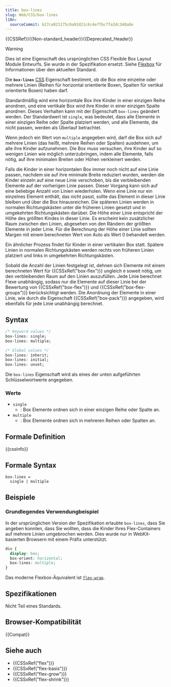 ```yaml
---
title: box-lines
slug: Web/CSS/box-lines
l10n:
  sourceCommit: b17ca921175c0a92d21c6c4effbc7fa3dc348a8e
---
```


{{CSSRef}}{{Non-standard_header}}{{Deprecated_Header}}

> [!WARNING]
> Dies ist eine Eigenschaft des ursprünglichen CSS Flexible Box Layout Module Entwurfs. Sie wurde in der Spezifikation ersetzt. Siehe [Flexbox](/de/docs/Web/CSS/CSS_flexible_box_layout/Basic_concepts_of_flexbox) für Informationen über den aktuellen Standard.

Die **`box-lines`** [CSS](/de/docs/Web/CSS) Eigenschaft bestimmt, ob die Box eine einzelne oder mehrere Linien (Reihen für horizontal orientierte Boxen, Spalten für vertikal orientierte Boxen) haben darf.

Standardmäßig wird eine horizontale Box ihre Kinder in einer einzigen Reihe anordnen, und eine vertikale Box wird ihre Kinder in einer einzigen Spalte anordnen. Dieses Verhalten kann mit der Eigenschaft `box-lines` geändert werden. Der Standardwert ist `single`, was bedeutet, dass alle Elemente in einer einzigen Reihe oder Spalte platziert werden, und alle Elemente, die nicht passen, werden als Überlauf betrachtet.

Wenn jedoch ein Wert von `multiple` angegeben wird, darf die Box sich auf mehrere Linien (das heißt, mehrere Reihen oder Spalten) ausdehnen, um alle ihre Kinder aufzunehmen. Die Box muss versuchen, ihre Kinder auf so wenigen Linien wie möglich unterzubringen, indem alle Elemente, falls nötig, auf ihre minimalen Breiten oder Höhen verkleinert werden.

Falls die Kinder in einer horizontalen Box immer noch nicht auf eine Linie passen, nachdem sie auf ihre minimale Breite reduziert wurden, werden die Kinder einzeln auf eine neue Linie verschoben, bis die verbleibenden Elemente auf der vorherigen Linie passen. Dieser Vorgang kann sich auf eine beliebige Anzahl von Linien wiederholen. Wenn eine Linie nur ein einzelnes Element enthält, das nicht passt, sollte das Element in dieser Linie bleiben und über die Box hinausreichen. Die späteren Linien werden in normalen Richtungskästen unter die früheren Linien gesetzt und in umgekehrten Richtungskästen darüber. Die Höhe einer Linie entspricht der Höhe des größten Kindes in dieser Linie. Es erscheint kein zusätzlicher Raum zwischen den Linien, abgesehen von den Rändern der größten Elemente in jeder Linie. Für die Berechnung der Höhe einer Linie sollten Margen mit einem berechneten Wert von Auto als Wert 0 behandelt werden.

Ein ähnlicher Prozess findet für Kinder in einer vertikalen Box statt. Spätere Linien in normalen Richtungskästen werden rechts von früheren Linien platziert und links in umgekehrten Richtungskästen.

Sobald die Anzahl der Linien festgelegt ist, dehnen sich Elemente mit einem berechneten Wert für {{CSSxRef("box-flex")}} ungleich `0` soweit nötig, um den verbleibenden Raum auf den Linien auszufüllen. Jede Linie berechnet Flexe unabhängig, sodass nur die Elemente auf dieser Linie bei der Bewertung von {{CSSxRef("box-flex")}} und {{CSSxRef("box-flex-groups")}} berücksichtigt werden. Die Anordnung der Elemente in einer Linie, wie durch die Eigenschaft {{CSSxRef("box-pack")}} angegeben, wird ebenfalls für jede Linie unabhängig berechnet.

## Syntax

```css
/* Keyword values */
box-lines: single;
box-lines: multiple;

/* Global values */
box-lines: inherit;
box-lines: initial;
box-lines: unset;
```

Die `box-lines` Eigenschaft wird als eines der unten aufgeführten Schlüsselwortwerte angegeben.

### Werte

- `single`
  - : Box Elemente ordnen sich in einer einzigen Reihe oder Spalte an.
- `multiple`
  - : Box Elemente ordnen sich in mehreren Reihen oder Spalten an.

## Formale Definition

{{cssinfo}}

## Formale Syntax

```plain
box-lines =
  single | multiple
```

## Beispiele

### Grundlegendes Verwendungbeispiel

In der ursprünglichen Version der Spezifikation erlaubte `box-lines`, dass Sie angeben konnten, dass Sie wollten, dass die Kinder Ihres Flex-Containers auf mehrere Linien umgebrochen werden. Dies wurde nur in WebKit-basierten Browsern mit einem Präfix unterstützt.

```css
div {
  display: box;
  box-orient: horizontal;
  box-lines: multiple;
}
```

Das moderne Flexbox-Äquivalent ist [`flex-wrap`](/de/docs/Web/CSS/flex-wrap).

## Spezifikationen

Nicht Teil eines Standards.

## Browser-Kompatibilität

{{Compat}}

## Siehe auch

- {{CSSxRef("flex")}}
- {{CSSxRef("flex-basis")}}
- {{CSSxRef("flex-grow")}}
- {{CSSxRef("flex-shrink")}}
